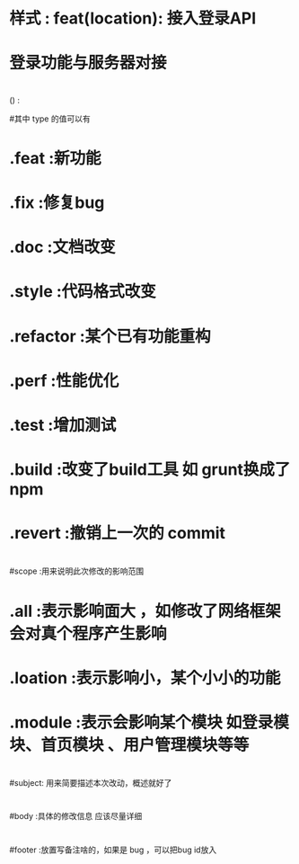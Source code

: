#     样式 :    feat(location): 接入登录API
#                  
#                  登录功能与服务器对接
#
<type>(<scope>) : <subject>
<body>

<footer>

#其中 type 的值可以有
#    .feat :新功能 
#    .fix :修复bug
#    .doc :文档改变
#    .style :代码格式改变
#    .refactor :某个已有功能重构
#    .perf :性能优化
#    .test :增加测试
#    .build :改变了build工具 如 grunt换成了 npm
#    .revert :撤销上一次的 commit 
#
#scope :用来说明此次修改的影响范围
#     .all :表示影响面大 ，如修改了网络框架  会对真个程序产生影响
#     .loation :表示影响小，某个小小的功能
#     .module :表示会影响某个模块 如登录模块、首页模块 、用户管理模块等等
#
#subject: 用来简要描述本次改动，概述就好了
# 
#body :具体的修改信息 应该尽量详细
# 
#footer :放置写备注啥的，如果是 bug ，可以把bug id放入
#
